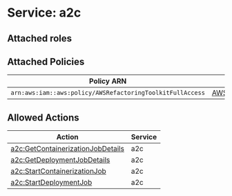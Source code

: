 # Service: a2c

## Attached roles

## Attached Policies

| Policy ARN | Policy Name |
|------------|-------------|
| `arn:aws:iam::aws:policy/AWSRefactoringToolkitFullAccess` | [AWSRefactoringToolkitFullAccess](../policies.md#awsrefactoringtoolkitfullaccess) |

## Allowed Actions

| Action | Service |
|--------|---------|
| [a2c:GetContainerizationJobDetails](../actions.md#a2c:getcontainerizationjobdetails) | a2c |
| [a2c:GetDeploymentJobDetails](../actions.md#a2c:getdeploymentjobdetails) | a2c |
| [a2c:StartContainerizationJob](../actions.md#a2c:startcontainerizationjob) | a2c |
| [a2c:StartDeploymentJob](../actions.md#a2c:startdeploymentjob) | a2c |